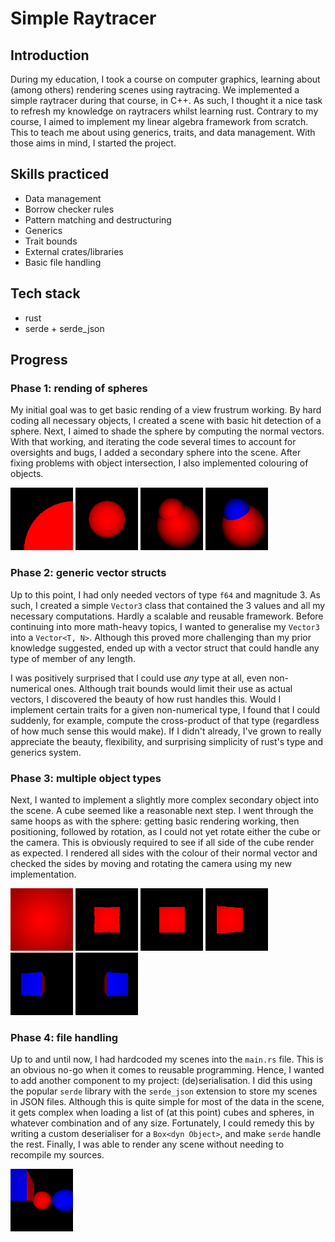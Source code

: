 # Simple Raytracer
## Introduction
During my education, I took a course on computer graphics, learning about (among others) 
rendering scenes using raytracing. We implemented a simple raytracer during that course, in C++. 
As such, I thought it a nice task to refresh my knowledge on raytracers whilst learning rust. 
Contrary to my course, I aimed to implement my linear algebra framework from scratch. This to 
teach me about using generics, traits, and data management. With those aims in mind, I started 
the project.

## Skills practiced
- Data management
- Borrow checker rules
- Pattern matching and destructuring
- Generics
- Trait bounds
- External crates/libraries
- Basic file handling

## Tech stack
- rust
- serde + serde_json

## Progress
### Phase 1: rending of spheres
My initial goal was to get basic rending of a view frustrum working. By hard coding all 
necessary objects, I created a scene with basic hit detection of a sphere. Next, I aimed to 
shade the sphere by computing the normal vectors. With that working, and iterating the code 
several times to account for oversights and bugs, I added a secondary sphere into the scene. 
After fixing problems with object intersection, I also implemented colouring of objects.

![image](images/result1.png)
![image](images/result2.png)
![image](images/result3.png)
![image](images/result4.png)

### Phase 2: generic vector structs
Up to this point, I had only needed vectors of type `f64` and magnitude 3. As such, I created a 
simple `Vector3` class that contained the 3 values and all my necessary computations. Hardly a 
scalable and reusable framework. Before continuing into more math-heavy topics, I wanted to 
generalise my `Vector3` into a `Vector<T, N>`. Although this proved more challenging than my 
prior knowledge suggested, ended up with a vector struct that could handle any type of member of 
any length. 

I was positively surprised that I could use _any_ type at all, even non-numerical ones. Although 
trait bounds would limit their use as actual vectors, I discovered the beauty of how rust 
handles this. Would I implement certain traits for a given non-numerical type, I found that I 
could suddenly, for example, compute the cross-product of that type (regardless of how much 
sense this would make). If I didn't already, I've grown to really appreciate the beauty, 
flexibility, and surprising simplicity of rust's type and generics system.

### Phase 3: multiple object types
Next, I wanted to implement a slightly more complex secondary object into the scene. A cube 
seemed like a reasonable next step. I went through the same hoops as with the sphere: getting 
basic rendering working, then positioning, followed by rotation, as I could not yet rotate
either the cube or the camera. This is obviously required to see if all side of the cube render 
as expected. I rendered all sides with the colour of their normal vector and checked the sides 
by moving and rotating the camera using my new implementation.

![image](images/result_cube_1.png)
![image](images/result_cube_2.png)
![image](images/result_cube_3.png)
![image](images/result_cube_4.png)
![image](images/result_cube_5.png)
![image](images/result_cube_6.png)

### Phase 4: file handling
Up to and until now, I had hardcoded my scenes into the `main.rs` file. This is an obvious no-go 
when it comes to reusable programming. Hence, I wanted to add another component to my project:
(de)serialisation. I did this using the popular `serde` library with the `serde_json` extension 
to store my scenes in JSON files. Although this is quite simple for most of the data in the 
scene, it gets complex when loading a list of (at this point) cubes and spheres, in whatever 
combination and of any size. Fortunately, I could remedy this by writing a custom deserialiser for 
a `Box<dyn Object>`, and make `serde` handle the rest. Finally, I was able to render any scene 
without needing to recompile my sources.

![image](images/result_file_handling.png)